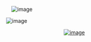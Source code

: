       ![image](https://github.com/user-attachments/assets/c78e6ad5-a6b4-400a-b3a1-87400afbf0bf)



     ![image](https://github.com/user-attachments/assets/ee03c918-a42e-4967-8710-ace2d450df94)



                <a href="https://discordid.netlify.app/?id=873902369354706945">![image](https://github.com/user-attachments/assets/50a333e3-3b08-4fb3-878d-1e589f27294a)
></img></a>
